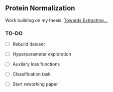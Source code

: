 ## Protein Normalization

Work building on my thesis: [Towards Extracting...](...)

### TO-DO

- [ ] Rebuild dataset

- [ ] Hyperparameter exploration

- [ ] Auxilary loss functions

- [ ] Classification task

- [ ] Start reworking paper
